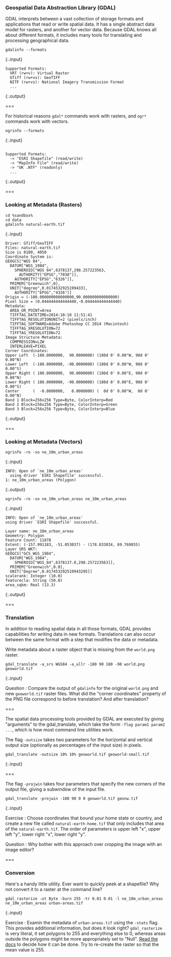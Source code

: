 ---
---

### Geospatial Data Abstraction Library (GDAL)

GDAL interprets between a vast collection of storage formats and applications that read or write spatial data. It has a single abstract data model for rasters, and another for vector data. Because GDAL knows all about different formats, it includes many tools for translating and processing geographical data.

~~~
gdalinfo --formats
~~~
{:.input}
~~~
Supported Formats:
  VRT (rw+v): Virtual Raster
  GTiff (rw+vs): GeoTIFF
  NITF (rw+vs): National Imagery Transmission Format
  ...
~~~
{:.output}

===

For historical reasons `gdal*` commands work with rasters, and `ogr*` commands work with vectors.

~~~
ogrinfo --formats
~~~
{:.input}
~~~

Supported Formats:
  -> "ESRI Shapefile" (read/write)
  -> "MapInfo File" (read/write)
  -> "UK .NTF" (readonly)
  ...
~~~
{:.output}

===

### Looking at Metadata (Rasters)

~~~
cd %sandbox%
cd data
gdalinfo natural-earth.tif
~~~
{:.input}

[//]: # " http://www.naturalearthdata.com/downloads/10m-natural-earth-1/10m-natural-earth/ "
[//]: # " processed with: "
[//]: # " gdal_translate -outsize 50% 50% -co 'COMPRESS=LZW' -co 'TILED=YES' NE1_LR_LC.tif natural-earth.tif "

~~~
Driver: GTiff/GeoTIFF
Files: natural-earth.tif
Size is 8100, 4050
Coordinate System is:
GEOGCS["WGS 84",
  DATUM["WGS_1984",
    SPHEROID["WGS 84",6378137,298.257223563,
      AUTHORITY["EPSG","7030"]],
    AUTHORITY["EPSG","6326"]],
  PRIMEM["Greenwich",0],
  UNIT["degree",0.0174532925199433],
    AUTHORITY["EPSG","4326"]]
Origin = (-180.000000000000000,90.000000000000000)
Pixel Size = (0.044444444444440,-0.044444444444440)
Metadata:
  AREA_OR_POINT=Area
  TIFFTAG_DATETIME=2014:10:18 11:51:41
  TIFFTAG_RESOLUTIONUNIT=2 (pixels/inch)
  TIFFTAG_SOFTWARE=Adobe Photoshop CC 2014 (Macintosh)
  TIFFTAG_XRESOLUTION=72
  TIFFTAG_YRESOLUTION=72
Image Structure Metadata:
  COMPRESSION=LZW
  INTERLEAVE=PIXEL
Corner Coordinates:
Upper Left  (-180.0000000,  90.0000000) (180d 0' 0.00"W, 90d 0' 0.00"N)
Lower Left  (-180.0000000, -90.0000000) (180d 0' 0.00"W, 90d 0' 0.00"S)
Upper Right ( 180.0000000,  90.0000000) (180d 0' 0.00"E, 90d 0' 0.00"N)
Lower Right ( 180.0000000, -90.0000000) (180d 0' 0.00"E, 90d 0' 0.00"S)
Center      (  -0.0000000,   0.0000000) (  0d 0' 0.00"W,  0d 0' 0.00"N)
Band 1 Block=256x256 Type=Byte, ColorInterp=Red
Band 2 Block=256x256 Type=Byte, ColorInterp=Green
Band 3 Block=256x256 Type=Byte, ColorInterp=Blue															
~~~
{:.output}

===

### Looking at Metadata (Vectors)

~~~
ogrinfo -ro -so ne_10m_urban_areas
~~~
{:.input}

~~~
INFO: Open of `ne_10m_urban_areas'
  using driver `ESRI Shapefile' successful.
1: ne_10m_urban_areas (Polygon)
~~~
{:.output}

~~~
ogrinfo -ro -so ne_10m_urban_areas ne_10m_urban_areas
~~~
{:.input}

~~~
INFO: Open of `ne_10m_urban_areas'
using driver `ESRI Shapefile' successful.
	  
Layer name: ne_10m_urban_areas
Geometry: Polygon
Feature Count: 11878
Extent: (-157.991183, -51.053037) - (178.033834, 69.769855)
Layer SRS WKT:
GEOGCS["GCS_WGS_1984",
  DATUM["WGS_1984",
    SPHEROID["WGS_84",6378137.0,298.257223563]],
  PRIMEM["Greenwich",0.0],
  UNIT["Degree",0.017453292519943295]]
scalerank: Integer (10.0)
featurecla: String (50.0)
area_sqkm: Real (13.3)
~~~
{:.output}

===

### Translation

In addition to reading spatial data in all those formats, GDAL provides capabilities for writing data in new formats.
Translations can also occur between the same format with a step that modifies the data or metadata.

Write metadata about a raster object that is missing from the `world.png` raster.

~~~
gdal_translate -a_srs WGS84 -a_ullr -180 90 180 -90 world.png geoworld.tif
~~~
{:.input}

Question
: Compare the output of `gdalinfo` for the original `world.png` and new `geoworld.tif` raster files. What did the "corner coordinates" property of the PNG file correspond to before translation? And after translation?

===

The spatial data processing tools provided by GDAL are executed by giving "arguments" to the gdal_translate, which take the form `-flag param1 param2 ...`, which is how most command line utilities work.

The flag `-outsize` takes two parameters for the horizontal and vertical output size (optionally as percentages of the input size) in pixels.

~~~
gdal_translate -outsize 10% 10% geoworld.tif geoworld-small.tif
~~~
{:.input}

===

The flag `-projwin` takes four parameters that specify the new corners of the output file, giving a subwindow of the input file.

~~~
gdal_translate -projwin -180 90 0 0 geoworld.tif geonw.tif
~~~
{:.input}

Exercise
: Choose coordinates that bound your home state or country, and create a new file called `natural-earth-home.tif` that only includes that area of the `natural-earth.tif`. The order of parameters is upper left "x", upper left "y", lower right "x", lower right "y".

Question
: Why bother with this approach over cropping the image with an image editor?

===

### Conversion

Here's a handy little utility. Ever want to quickly peek at a shapefile? Why not convert it to a raster at the command line?

~~~
gdal_rasterize -ot Byte -burn 255 -tr 0.01 0.01 -l ne_10m_urban_areas ne_10m_urban_areas urban-areas.tif
~~~
{:.input}

Exercise
: Examin the metadata of `urban-areas.tif` using the `-stats` flag. This provides additional information, but does it look right? `gdal_rasterize` is very literal, it set polygons to 255 and everything else to 0, whereas areas outside the polygons might be more appropriately set to "Null". [Read the docs](http://www.gdal.org/gdalinfo.html) to decide how it can be done. Try to re-create the raster so that the mean value is 255.
